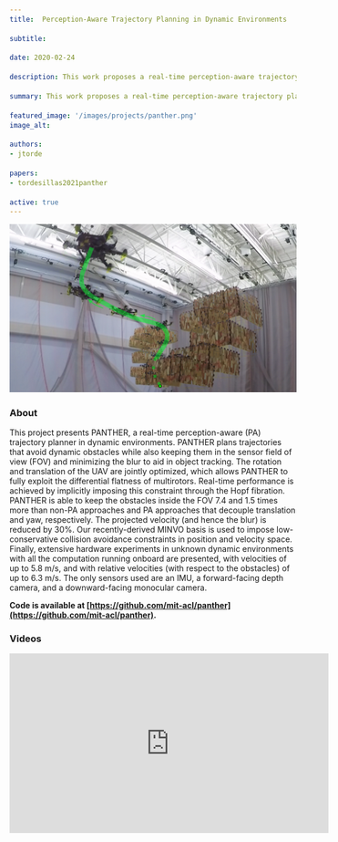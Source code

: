 ```yaml
---
title:  Perception-Aware Trajectory Planning in Dynamic Environments

subtitle:

date: 2020-02-24

description: This work proposes a real-time perception-aware trajectory planner in dynamic environments.

summary: This work proposes a real-time perception-aware trajectory planner in dynamic environments.

featured_image: '/images/projects/panther.png'
image_alt: 

authors:
- jtorde

papers:
- tordesillas2021panther

active: true
---
```

<img src="/images/projects/panther.png" width="850"/>

### About

This project presents PANTHER, a real-time perception-aware (PA) trajectory planner in dynamic environments. PANTHER plans trajectories that avoid dynamic obstacles while also keeping them in the sensor field of view (FOV) and minimizing the blur to aid in object tracking. The rotation and translation of the UAV are jointly optimized, which allows PANTHER to fully exploit the differential flatness of multirotors. Real-time performance is achieved by implicitly imposing this constraint through the Hopf fibration. PANTHER is able to keep the obstacles inside the FOV 7.4 and 1.5 times more than non-PA approaches and PA approaches that decouple translation and yaw, respectively. The projected velocity (and hence the blur) is reduced by 30%. Our recently-derived MINVO basis is used to impose low-conservative collision avoidance constraints in position and velocity space. Finally, extensive hardware experiments in unknown dynamic environments with all the computation running onboard are presented, with velocities of up to 5.8 m/s, and with relative velocities (with respect to the obstacles) of up to 6.3 m/s. The only sensors used are an IMU, a forward-facing depth camera, and a downward-facing monocular camera.


**Code is available at [https://github.com/mit-acl/panther](https://github.com/mit-acl/panther).**


### Videos
<iframe width="560" height="315" src="https://www.youtube.com/embed/jKmyW6v73tY" frameborder="0" allow="accelerometer; autoplay; encrypted-media; gyroscope; picture-in-picture" allowfullscreen></iframe>